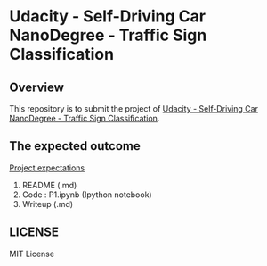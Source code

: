 # **Udacity - Self-Driving Car NanoDegree - Traffic Sign Classification** 

Overview
---

This repository is to submit the project of [Udacity - Self-Driving Car NanoDegree - Traffic Sign Classification](https://github.com/udacity/CarND-Traffic-Sign-Classifier-Project).

The expected outcome
---

[Project expectations](https://review.udacity.com/#!/rubrics/481/view)

1. README (.md)
2. Code : P1.ipynb (Ipython notebook)
3. Writeup (.md)

LICENSE
---

MIT License
